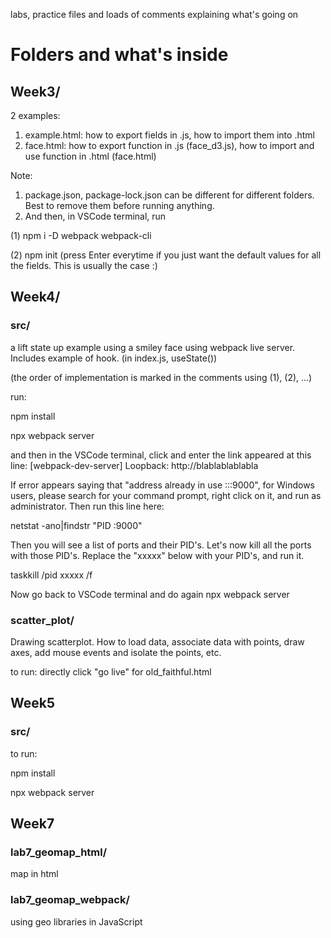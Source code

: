 labs, practice files and loads of comments explaining what's going on
# Folders and what's inside

## Week3/
2 examples:
1. example.html: how to export fields in .js, how to import them into .html
2. face.html: how to export function in .js (face_d3.js), how to import and use function in .html (face.html)

Note: 
1. package.json, package-lock.json can be different for different folders. Best to remove them before running anything. 
2. And then, in VSCode terminal, run

(1) npm i -D webpack webpack-cli  
  
(2) npm init (press Enter everytime if you just want the default values for all the fields. This is usually the case :)

## Week4/

### src/
a lift state up example using a smiley face using webpack live server. Includes example of hook. (in index.js, useState())

(the order of implementation is marked in the comments using (1), (2), ...)

run:

npm install

npx webpack server

and then in the VSCode terminal, click and enter the link appeared at this line: [webpack-dev-server] Loopback: http://blablablablabla
  
If error appears saying that "address already in use :::9000", for Windows users, please search for your command prompt, right click on it, and run as administrator. Then run this line here:
  
netstat -ano|findstr "PID :9000"
  
Then you will see a list of ports and their PID's. Let's now kill all the ports with those PID's. Replace the "xxxxx" below with your PID's, and run it.
  
taskkill /pid xxxxx /f
  
Now go back to VSCode terminal and do again npx webpack server

### scatter_plot/

Drawing scatterplot. How to load data, associate data with points, draw axes, add mouse events and isolate the points, etc.

to run: directly click "go live" for old_faithful.html

## Week5

### src/

to run:

npm install

npx webpack server


## Week7

### lab7_geomap_html/

map in html

### lab7_geomap_webpack/

using geo libraries in JavaScript
